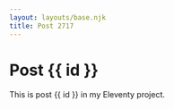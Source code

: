 ```yaml
---
layout: layouts/base.njk
title: Post 2717
---
```


# Post {{ id }}

This is post {{ id }} in my Eleventy project.
